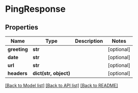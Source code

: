 # PingResponse

## Properties
Name | Type | Description | Notes
------------ | ------------- | ------------- | -------------
**greeting** | **str** |  | [optional] 
**date** | **str** |  | [optional] 
**url** | **str** |  | [optional] 
**headers** | **dict(str, object)** |  | [optional] 

[[Back to Model list]](../README.md#documentation-for-models) [[Back to API list]](../README.md#documentation-for-api-endpoints) [[Back to README]](../README.md)


